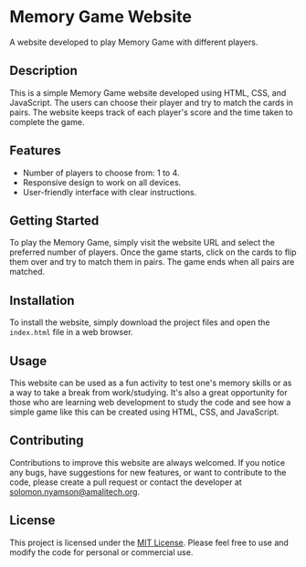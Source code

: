 # Memory Game Website
A website developed to play Memory Game with different players.

## Description
This is a simple Memory Game website developed using HTML, CSS, and JavaScript. The users can choose their player and try to match the cards in pairs. The website keeps track of each player's score and the time taken to complete the game.

## Features
- Number of players to choose from: 1 to 4.
- Responsive design to work on all devices.
- User-friendly interface with clear instructions.

## Getting Started
To play the Memory Game, simply visit the website URL and select the preferred number of players. Once the game starts, click on the cards to flip them over and try to match them in pairs. The game ends when all pairs are matched.

## Installation
To install the website, simply download the project files and open the `index.html` file in a web browser.

## Usage
This website can be used as a fun activity to test one's memory skills or as a way to take a break from work/studying. It's also a great opportunity for those who are learning web development to study the code and see how a simple game like this can be created using HTML, CSS, and JavaScript.

## Contributing
Contributions to improve this website are always welcomed. If you notice any bugs, have suggestions for new features, or want to contribute to the code, please create a pull request or contact the developer at [solomon.nyamson@amalitech.org](mailto:solomon.nyamson@amalitech.org).

## License
This project is licensed under the [MIT License](https://opensource.org/licenses/MIT). Please feel free to use and modify the code for personal or commercial use.